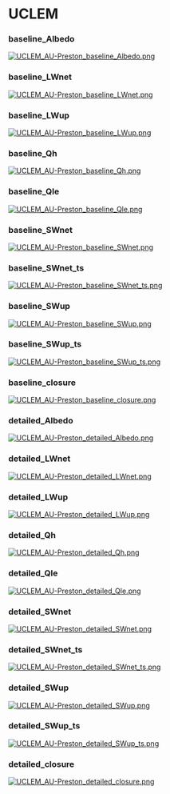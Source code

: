 # UCLEM

### baseline_Albedo
[![UCLEM_AU-Preston_baseline_Albedo.png](UCLEM_AU-Preston_baseline_Albedo.png)](UCLEM_AU-Preston_baseline_Albedo.png.png)

### baseline_LWnet
[![UCLEM_AU-Preston_baseline_LWnet.png](UCLEM_AU-Preston_baseline_LWnet.png)](UCLEM_AU-Preston_baseline_LWnet.png.png)

### baseline_LWup
[![UCLEM_AU-Preston_baseline_LWup.png](UCLEM_AU-Preston_baseline_LWup.png)](UCLEM_AU-Preston_baseline_LWup.png.png)

### baseline_Qh
[![UCLEM_AU-Preston_baseline_Qh.png](UCLEM_AU-Preston_baseline_Qh.png)](UCLEM_AU-Preston_baseline_Qh.png.png)

### baseline_Qle
[![UCLEM_AU-Preston_baseline_Qle.png](UCLEM_AU-Preston_baseline_Qle.png)](UCLEM_AU-Preston_baseline_Qle.png.png)

### baseline_SWnet
[![UCLEM_AU-Preston_baseline_SWnet.png](UCLEM_AU-Preston_baseline_SWnet.png)](UCLEM_AU-Preston_baseline_SWnet.png.png)

### baseline_SWnet_ts
[![UCLEM_AU-Preston_baseline_SWnet_ts.png](UCLEM_AU-Preston_baseline_SWnet_ts.png)](UCLEM_AU-Preston_baseline_SWnet_ts.png.png)

### baseline_SWup
[![UCLEM_AU-Preston_baseline_SWup.png](UCLEM_AU-Preston_baseline_SWup.png)](UCLEM_AU-Preston_baseline_SWup.png.png)

### baseline_SWup_ts
[![UCLEM_AU-Preston_baseline_SWup_ts.png](UCLEM_AU-Preston_baseline_SWup_ts.png)](UCLEM_AU-Preston_baseline_SWup_ts.png.png)

### baseline_closure
[![UCLEM_AU-Preston_baseline_closure.png](UCLEM_AU-Preston_baseline_closure.png)](UCLEM_AU-Preston_baseline_closure.png.png)

### detailed_Albedo
[![UCLEM_AU-Preston_detailed_Albedo.png](UCLEM_AU-Preston_detailed_Albedo.png)](UCLEM_AU-Preston_detailed_Albedo.png.png)

### detailed_LWnet
[![UCLEM_AU-Preston_detailed_LWnet.png](UCLEM_AU-Preston_detailed_LWnet.png)](UCLEM_AU-Preston_detailed_LWnet.png.png)

### detailed_LWup
[![UCLEM_AU-Preston_detailed_LWup.png](UCLEM_AU-Preston_detailed_LWup.png)](UCLEM_AU-Preston_detailed_LWup.png.png)

### detailed_Qh
[![UCLEM_AU-Preston_detailed_Qh.png](UCLEM_AU-Preston_detailed_Qh.png)](UCLEM_AU-Preston_detailed_Qh.png.png)

### detailed_Qle
[![UCLEM_AU-Preston_detailed_Qle.png](UCLEM_AU-Preston_detailed_Qle.png)](UCLEM_AU-Preston_detailed_Qle.png.png)

### detailed_SWnet
[![UCLEM_AU-Preston_detailed_SWnet.png](UCLEM_AU-Preston_detailed_SWnet.png)](UCLEM_AU-Preston_detailed_SWnet.png.png)

### detailed_SWnet_ts
[![UCLEM_AU-Preston_detailed_SWnet_ts.png](UCLEM_AU-Preston_detailed_SWnet_ts.png)](UCLEM_AU-Preston_detailed_SWnet_ts.png.png)

### detailed_SWup
[![UCLEM_AU-Preston_detailed_SWup.png](UCLEM_AU-Preston_detailed_SWup.png)](UCLEM_AU-Preston_detailed_SWup.png.png)

### detailed_SWup_ts
[![UCLEM_AU-Preston_detailed_SWup_ts.png](UCLEM_AU-Preston_detailed_SWup_ts.png)](UCLEM_AU-Preston_detailed_SWup_ts.png.png)

### detailed_closure
[![UCLEM_AU-Preston_detailed_closure.png](UCLEM_AU-Preston_detailed_closure.png)](UCLEM_AU-Preston_detailed_closure.png.png)


